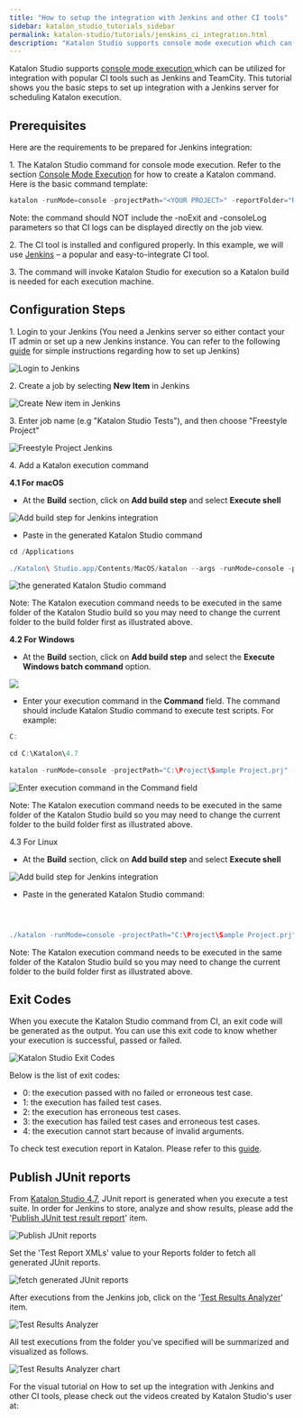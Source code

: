 ```yaml
---
title: "How to setup the integration with Jenkins and other CI tools"
sidebar: katalon_studio_tutorials_sidebar
permalink: katalon-studio/tutorials/jenskins_ci_integration.html
description: "Katalon Studio supports console mode execution which can be utilized for integration with popular CI tools such as Jenkins and TeamCity."
---
```

Katalon Studio supports [console mode execution ](/display/KD/Console+Mode+Execution)which can be utilized for integration with popular CI tools such as Jenkins and TeamCity. This tutorial shows you the basic steps to set up integration with a Jenkins server for scheduling Katalon execution.

Prerequisites
-------------

Here are the requirements to be prepared for Jenkins integration:

1. The Katalon Studio command for console mode execution. Refer to the section [Console Mode Execution](/display/KD/Console+Mode+Execution) for how to create a Katalon command. Here is the basic command template:

```groovy
katalon -runMode=console -projectPath="<YOUR PROJECT>" -reportFolder="Reports" -reportFileName="report" -retry=0 -testSuitePath=<YOUR TEST SUITE PATH> -browserType="Chrome"

```

Note: the command should NOT include the -noExit and -consoleLog parameters so that CI logs can be displayed directly on the job view.

2\. The CI tool is installed and configured properly. In this example, we will use [Jenkins](https://jenkins.io/) – a popular and easy-to-integrate CI tool.

3\. The command will invoke Katalon Studio for execution so a Katalon build is needed for each execution machine.

Configuration Steps
-------------------

1\. Login to your Jenkins (You need a Jenkins server so either contact your IT admin or set up a new Jenkins instance. You can refer to the following [guide](https://www.tutorialspoint.com/jenkins/jenkins_tomcat_setup.htm) for simple instructions regarding how to set up Jenkins)

![Login to Jenkins](../../images/katalon-studio/tutorials/jenskins_ci_integration/1.-Katalon-Jenkins.png)

2\. Create a job by selecting **New Item** in Jenkins

![Create New item in Jenkins](../../images/katalon-studio/tutorials/jenskins_ci_integration/2.-Katalon-Jenkins-new-item.png)

3\. Enter job name (e.g "Katalon Studio Tests"), and then choose "Freestyle Project"

![Freestyle Project Jenkins](../../images/katalon-studio/tutorials/jenskins_ci_integration/3.-Katalon-Jenskin-Freestyle-projectpng.png)

4\. Add a Katalon execution command

**4.1 For macOS**

*   At the **Build** section, click on **Add build step** and select **Execute shell**

![Add build step for Jenkins integration](../../images/katalon-studio/tutorials/jenskins_ci_integration/4.-Katalon-macOS.png)

*   Paste in the generated Katalon Studio command

```groovy
cd /Applications
 
./Katalon\ Studio.app/Contents/MacOS/katalon --args -runMode=console -projectPath="/Users/admin/Katalon Studio/Samples/Sample Project.prj" -reportFolder="Reports" -reportFileName="report" -retry=0 -testSuitePath="Test Suites/TS_RegressionTest" -browserType="Chrome"

```

![the generated Katalon Studio command](../../images/katalon-studio/tutorials/jenskins_ci_integration/5.-Katalon-execute-shell.png)

Note: The Katalon execution command needs to be executed in the same folder of the Katalon Studio build so you may need to change the current folder to the build folder first as illustrated above.

**4.2 For Windows**

*   At the **Build** section, click on **Add build step** and select the **Execute Windows batch command** option.

![](../../images/katalon-studio/tutorials/jenskins_ci_integration/6.-Katalon-Windows-command.png)

*   Enter your execution command in the **Command** field. The command should include Katalon Studio command to execute test scripts. For example:

```groovy
C:
 
cd C:\Katalon\4.7
 
katalon -runMode=console -projectPath="C:\Project\Sample Project.prj" -reportFolder="Reports" -reportFileName="report" -retry=0 -testSuitePath="Test Suites/TS_RegressionTest" -browserType="Chrome"

```

![Enter execution command in the Command field](../../images/katalon-studio/tutorials/jenskins_ci_integration/7.-Katalon-Windows-command.png)

Note: The Katalon execution command needs to be executed in the same folder of the Katalon Studio build so you may need to change the current folder to the build folder first as illustrated above.

4.3 For Linux

*   At the **Build** section, click on **Add build step** and select **Execute shell**

![Add build step for Jenkins integration](../../images/katalon-studio/tutorials/jenskins_ci_integration/4.-Katalon-macOS.png)

*   Paste in the generated Katalon Studio command:

```groovy


 
./katalon -runMode=console -projectPath="C:\Project\Sample Project.prj" -reportFolder="Reports" -reportFileName="report" -retry=0 -testSuitePath="Test Suites/TS_RegressionTest" -browserType="Chrome"

```

Note: The Katalon execution command needs to be executed in the same folder of the Katalon Studio build so you may need to change the current folder to the build folder first as illustrated above.

Exit Codes
----------

When you execute the Katalon Studio command from CI, an exit code will be generated as the output. You can use this exit code to know whether your execution is successful, passed or failed.

![Katalon Studio Exit Codes](../../images/katalon-studio/tutorials/jenskins_ci_integration/8.-Katalon-exit-code.png)

Below is the list of exit codes:

*   0: the execution passed with no failed or erroneous test case.
*   1: the execution has failed test cases.
*   2: the execution has erroneous test cases.
*   3: the execution has failed test cases and erroneous test cases.
*   4: the execution cannot start because of invalid arguments.

To check test execution report in Katalon. Please refer to this [guide](/display/KD/Test+Report).

Publish JUnit reports
---------------------

From [Katalon Studio 4.7](/display/KD/Version+4.7), JUnit report is generated when you execute a test suite. In order for Jenkins to store, analyze and show results, please add the '[Publish JUnit test result report](https://wiki.jenkins.io/display/JENKINS/JUnit+Plugin)' item.

![Publish JUnit reports](../../images/katalon-studio/tutorials/jenskins_ci_integration/9.-Katalon-JUnit-reports.png)

Set the 'Test Report XMLs' value to your Reports folder to fetch all generated JUnit reports.

![ fetch generated JUnit reports](../../images/katalon-studio/tutorials/jenskins_ci_integration/10.-Katalon-Test-report-XMLs.png)

After executions from the Jenkins job, click on the '[Test Results Analyzer](https://wiki.jenkins.io/display/JENKINS/Test+Results+Analyzer+Plugin)' item.

![Test Results Analyzer](../../images/katalon-studio/tutorials/jenskins_ci_integration/11.-Katalon-Jenkins-Analyzer.png)

All test executions from the folder you've specified will be summarized and visualized as follows.

![Test Results Analyzer chart](../../images/katalon-studio/tutorials/jenskins_ci_integration/12.-Katalon-test-executions.png)

For the visual tutorial on How to set up the integration with Jenkins and other CI tools, please check out the videos created by Katalon Studio's user at: